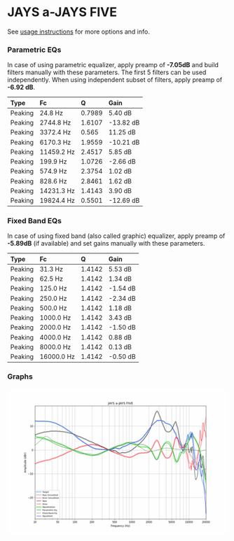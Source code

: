 # JAYS a-JAYS FIVE
See [usage instructions](https://github.com/jaakkopasanen/AutoEq#usage) for more options and info.

### Parametric EQs
In case of using parametric equalizer, apply preamp of **-7.05dB** and build filters manually
with these parameters. The first 5 filters can be used independently.
When using independent subset of filters, apply preamp of **-6.92 dB**.

| Type    | Fc         |      Q | Gain      |
|:--------|:-----------|:-------|:----------|
| Peaking | 24.8 Hz    | 0.7989 | 5.40 dB   |
| Peaking | 2744.8 Hz  | 1.6107 | -13.82 dB |
| Peaking | 3372.4 Hz  | 0.565  | 11.25 dB  |
| Peaking | 6170.3 Hz  | 1.9559 | -10.21 dB |
| Peaking | 11459.2 Hz | 2.4517 | 5.85 dB   |
| Peaking | 199.9 Hz   | 1.0726 | -2.66 dB  |
| Peaking | 574.9 Hz   | 2.3754 | 1.02 dB   |
| Peaking | 828.6 Hz   | 2.8461 | 1.62 dB   |
| Peaking | 14231.3 Hz | 1.4143 | 3.90 dB   |
| Peaking | 19824.4 Hz | 0.5501 | -12.69 dB |

### Fixed Band EQs
In case of using fixed band (also called graphic) equalizer, apply preamp of **-5.89dB**
(if available) and set gains manually with these parameters.

| Type    | Fc         |      Q | Gain     |
|:--------|:-----------|:-------|:---------|
| Peaking | 31.3 Hz    | 1.4142 | 5.53 dB  |
| Peaking | 62.5 Hz    | 1.4142 | 1.34 dB  |
| Peaking | 125.0 Hz   | 1.4142 | -1.54 dB |
| Peaking | 250.0 Hz   | 1.4142 | -2.34 dB |
| Peaking | 500.0 Hz   | 1.4142 | 1.18 dB  |
| Peaking | 1000.0 Hz  | 1.4142 | 3.43 dB  |
| Peaking | 2000.0 Hz  | 1.4142 | -1.50 dB |
| Peaking | 4000.0 Hz  | 1.4142 | 0.88 dB  |
| Peaking | 8000.0 Hz  | 1.4142 | 0.13 dB  |
| Peaking | 16000.0 Hz | 1.4142 | -0.50 dB |

### Graphs
![](./JAYS%20a-JAYS%20FIVE.png)
